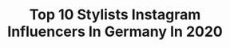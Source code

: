 ---
title: Top 10 Stylists Instagram Influencers In Germany In 2020
description: >-
  Find top stylists Instagram influencers in Germany in 2020. Most popular hashtags: #ootd #streetstyle #fashionblogger.
platform: Instagram
hits: 421
text_top: Identify the best Instagram profiles on inBeat.
text_bottom: Our database aggregates 421 Instagram influencers like this in Germany for you to connect with.
profiles:
  - username: "o_si17"
    fullname: >-
      Menswear By Osi
    bio: >-
      👔 Modeberater | Stylist 👟 Fashioninspiration | Lifestyle 🇩🇪 Düsseldorf 🤳 Just me in my Room
    location: "Germany"
    followers: 32876
    engagement: 528
    commentsToLikes: 0.104954
    id: ck5zq24l3tsgv0i14ln1ywnft
    verified: false
    hashtags: "#streetstyle, #balenciaga, #styleinspiration, #fashionista"
  - username: "alina_kossan"
    fullname: >-
      Аlina
    bio: >-
      STYLIST/ MODEL/ SOCIAL MEDIA MANAGER Berlin based @vivamodelsberlin content creation inquiries: alina_kossan@gmx.de
    location: "Germany"
    followers: 24276
    engagement: 856
    commentsToLikes: 0.015582
    id: ck0tyvhcro8ab0i19l6fl771l
    verified: false
    hashtags: "#feellucky, #feelskullcandy, #ad, #nikeblazer"
  - username: "anabacinger"
    fullname: >-
      Ana Bacinger
    bio: >-
      blogger @ Little Fashion Paradise since 2010/journalist/freelance stylist/content creator/Elle Style Awards Best Fashion Blogger 2015/Croatia/
    location: "Germany"
    followers: 18953
    engagement: 297
    commentsToLikes: 0.078336
    id: ck0w3ut5vve3m0i1917espjim
    verified: false
    hashtags: "#travelblogger, #retrovibes, #tammyandbenjamin, #details"
  - username: "rachelaffaqui"
    fullname: >-
      Rachel 🌻 | Fashion & Lifestyle
    bio: >-
      Jesús first ✞ 🌻Rachel Barrios Affaqui ✨ Fashion Designer | Fashion Stylist 📍VE 🇻🇪
    location: "Germany"
    followers: 7970
    engagement: 914
    commentsToLikes: 0.050773
    id: ck5hiky1fe1xp0i116pg0ldrb
    verified: false
    hashtags: "#arte"
  - username: "thedaydreamings"
    fullname: >-
      Viktoria
    bio: >-
      Blogger • Stylist //fashion 👠 //beauty💄//travels✈// food 🍵// @thedaydreamings 📍 Germany E-Mail: thedaydreamings@gmail.com
    location: "Germany"
    followers: 346966
    engagement: 123
    commentsToLikes: 0.193577
    id: ck55khoyjzbmd0i11tnwkumx0
    verified: false
    hashtags: "#beautyverlosung, #kosmetik, #gewinnspiel, #verlosung"
  - username: "larinabeauty"
    fullname: >-
      Irina Zeiser
    bio: >-
      Use #larinabeauty for daily support ❤️ My Work as Stylist 👸🏼 ⬇️ [Impressum] @bellerine_beauty Shop my PRESETS↩️
    location: "Germany"
    followers: 116739
    engagement: 393
    commentsToLikes: 0.021219
    id: ck13ch7ii0bwa0i19mdzn7ai7
    verified: false
    hashtags: "#girlypictures, #beautifulhair, #fallleaves, #beautifulhairstyle"
  - username: "emmy.vogler"
    fullname: >-
      𝐄𝐌𝐌𝐘 𝐕𝐎𝐆𝐋𝐄𝐑 🖤
    bio: >-
      ✈️STEWARDESS- follow me around the world🌏 ♥️wimpern stylist : @emmy.vogler.lashes 💌emmy.vogler@web.de💌 📍Wiesbaden|Dresden ❣️ @yfood Code: EMMY10
    location: "Germany"
    followers: 84197
    engagement: 125
    commentsToLikes: 0.173802
    id: ck8tb783yukpw0j78mqosxv3u
    verified: false
    hashtags: "#beautytalk, #mermazing, #goals, #hairgoals"
  - username: "sidneywolf23"
    fullname: >-
      Sidney Wolf
    bio: >-
      MENSWEAR / FASHION Model 📸 / Actor 🎥/ Private stylist 👔 LE MANAGEMENT 👉 sidneywolf233@gmail.com Impressum⤵️
    location: "Germany"
    followers: 58409
    engagement: 256
    commentsToLikes: 0.033573
    id: ck6uht1rvb2tk0j71e582q4s6
    verified: true
    hashtags: "#style, #menswear, #mountains, #classy"
  - username: "jana_katharina"
    fullname: >-
      Not Your Babe
    bio: >-
      • Closet Account @janakatharinacloset • Virtual Stylist @stylistbyjk 🕊 Based in Germany⠀⠀⠀⠀⠀⠀⠀⠀⠀⠀⠀⠀⠀ ✉️ Contact: jana-katharina@outlook.com or DM
    location: "Germany"
    followers: 26529
    engagement: 204
    commentsToLikes: 0.052017
    id: ckaotxd9mxxdr0i78egwg7m2v
    verified: false
    hashtags: "#outfitpost, #peso, #streetstyle, #blog"
  - username: "laurasimon8"
    fullname: >-
      Laura Simon
    bio: >-
      Blogger • Make-up Artist • Fashion Stylist 💌laurasimon.mua@gmail.com 📍 030 Berlin based ▶️ Tik Tok: laura.simon8
    location: "Germany"
    followers: 55135
    engagement: 185
    commentsToLikes: 0.032283
    id: ck9hcyfxznh600j78scrrmn9d
    verified: false
    hashtags: "#sundays, #fridays, #nakdfashion, #mondays"
---